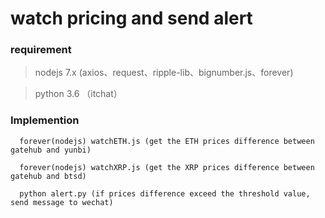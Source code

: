 # watch pricing and send alert

### requirement
> nodejs 7.x (axios、request、ripple-lib、bignumber.js、forever)

> python 3.6 （itchat）

### Implemention
```
  forever(nodejs) watchETH.js (get the ETH prices difference between gatehub and yunbi)
  
  forever(nodejs) watchXRP.js (get the XRP prices difference between gatehub and btsd)

  python alert.py (if prices difference exceed the threshold value, send message to wechat)
```
